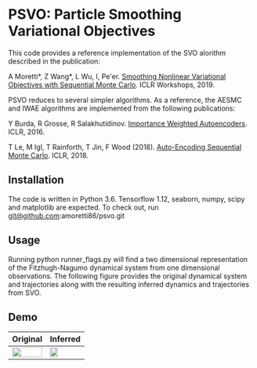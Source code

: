 # PSVO: Particle Smoothing Variational Objectives

This code provides a reference implementation of the SVO alorithm described in the publication: 

A Moretti*, Z Wang*, L Wu, I, Pe'er. [Smoothing Nonlinear Variational Objectives with Sequential Monte Carlo](https://openreview.net/pdf?id=HJg24U8tuE). ICLR Workshops, 2019.

PSVO reduces to several simpler algorithms. As a reference, the AESMC and IWAE algorithms are implemented from the following publications:

Y Burda, R Grosse, R Salakhutidinov. [Importance Weighted Autoencoders](https://arxiv.org/abs/1509.00519). ICLR, 2016.

T Le, M Igl, T Rainforth, T Jin, F Wood (2018). [Auto-Encoding Sequential Monte Carlo](https://arxiv.org/abs/1705.10306). ICLR, 2018.


## Installation

The code is written in Python 3.6. Tensorflow 1.12, seaborn, numpy, scipy and matplotlib are expected. To check out, run git@github.com:amoretti86/psvo.git


## Usage

Running python runner_flags.py will find a two dimensional representation of the Fitzhugh-Nagumo dynamical system from one dimensional observations. The following figure provides the original dynamical system and trajectories along with the resulting inferred dynamics and trajectories from SVO. 


## Demo

| Original | Inferred |
|-----------|----------|
|<img src="https://github.com/amoretti86/VISMC/blob/developments/notebooks/fhn.png" width="100%" /> | <img src="https://github.com/amoretti86/VISMC/blob/developments/notebooks/fit.gif" width="50%" /> |
